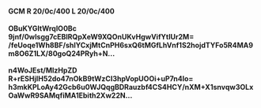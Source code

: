 #### GCM R 20/0c/400 L 20/0c/400
**OBuKYGItWrqIO0Bc**<br/>**9jnf/0wlsgg7cEBlRQpXeW9XQOnUKvHgwVifYtIUr2M=**<br/>**/feUoqe1Wh8BF/shIYCxjMtCnPH6sxQ6tMGfLhVnf1S2hojdTYFo5R4MA9m8O6Z1LX/80goQ24PRyh+N...**<br/><br/>
**n4WoJEst/MlzHpZD**<br/>**R+rESHjIH52do47nOkB9tWzCI3hpVopUOOi+uP7n4lo=**<br/>**h3mkKPLoAy42Gcb6u0WJQqgBDRauzbf4CS4HCY/nXM+X1snvqw3OLxOaWwR9SAMqfiMA1Ebith2Xw22N...**